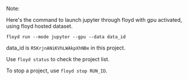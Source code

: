 Note:

Here's the command to launch jupyter through floyd with gpu activated, using floyd hosted dataset.


`floyd run --mode jupyter --gpu --data data_id`

data_id is `R5KrjnANiKVhLWAkpXhNBe` in this project.

Use `floyd status` to check the project list.

To stop a project, use `floyd stop RUN_ID`.